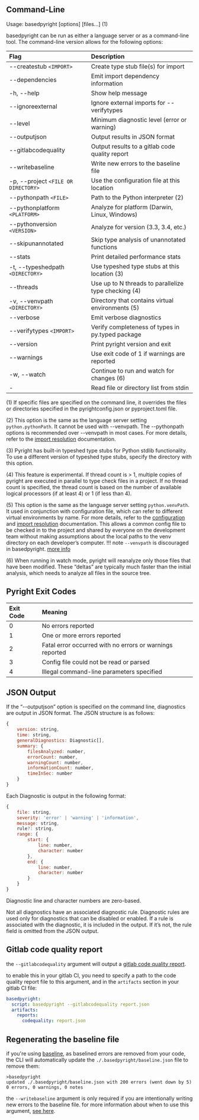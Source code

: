 ## Command-Line

Usage: basedpyright [options] [files...] (1)

basedpyright can be run as either a language server or as a command-line tool. The command-line version allows for the following options:

| Flag                               | Description                                           |
| :--------------------------------- | :---------------------------------------------------  |
| --createstub `<IMPORT>`                 | Create type stub file(s) for import                  |
| --dependencies                          | Emit import dependency information                   |
| -h, --help                              | Show help message                                    |
| --ignoreexternal                        | Ignore external imports for --verifytypes            |
| --level <LEVEL>                         | Minimum diagnostic level (error or warning)          |
| --outputjson                            | Output results in JSON format                        |
| --gitlabcodequality                     | Output results to a gitlab code quality report       |
| --writebaseline                         | Write new errors to the baseline file                |
| -p, --project `<FILE OR DIRECTORY>`     | Use the configuration file at this location          |
| --pythonpath `<FILE>`                   | Path to the Python interpreter (2)                   |
| --pythonplatform `<PLATFORM>`           | Analyze for platform (Darwin, Linux, Windows)        |
| --pythonversion `<VERSION>`             | Analyze for version (3.3, 3.4, etc.)                 |
| --skipunannotated                       | Skip type analysis of unannotated functions          |
| --stats                                 | Print detailed performance stats                     |
| -t, --typeshedpath `<DIRECTORY>`        | Use typeshed type stubs at this location (3)         |
| --threads <optional N>                  | Use up to N threads to parallelize type checking (4) |
| -v, --venvpath `<DIRECTORY>`            | Directory that contains virtual environments (5)     |
| --verbose                               | Emit verbose diagnostics                             |
| --verifytypes `<IMPORT>`                | Verify completeness of types in py.typed package     |
| --version                               | Print pyright version and exit                       |
| --warnings                              | Use exit code of 1 if warnings are reported          |
| -w, --watch                             | Continue to run and watch for changes (6)            |
| -                                       | Read file or directory list from stdin               |

(1) If specific files are specified on the command line, it overrides the files or directories specified in the pyrightconfig.json or pyproject.toml file.

(2) This option is the same as the language server setting `python.pythonPath`. It cannot be used with --venvpath. The --pythonpath options is recommended over --venvpath in most cases. For more details, refer to the [import resolution](../usage/import-resolution.md#configuring-your-python-environment) documentation.

(3) Pyright has built-in typeshed type stubs for Python stdlib functionality. To use a different version of typeshed type stubs, specify the directory with this option.

(4) This feature is experimental. If thread count is > 1, multiple copies of pyright are executed in parallel to type check files in a project. If no thread count is specified, the thread count is based on the number of available logical processors (if at least 4) or 1 (if less than 4).

(5) This option is the same as the language server setting `python.venvPath`. It used in conjunction with configuration file, which can refer to different virtual environments by name. For more details, refer to the [configuration](./config-files.md) and [import resolution](../usage/import-resolution.md#configuring-your-python-environment) documentation. This allows a common config file to be checked in to the project and shared by everyone on the development team without making assumptions about the local paths to the venv directory on each developer’s computer.
!!! note
    `--venvpath` is discouraged in basedpyright. [more info](../benefits-over-pyright/better-defaults.md#default-value-for-pythonpath)

(6) When running in watch mode, pyright will reanalyze only those files that have been modified. These “deltas” are typically much faster than the initial analysis, which needs to analyze all files in the source tree.


## Pyright Exit Codes

| Exit Code   | Meaning                                                           |
| :---------- | :---------------------------------------------------------------  |
| 0           | No errors reported                                                |
| 1           | One or more errors reported                                       |
| 2           | Fatal error occurred with no errors or warnings reported          |
| 3           | Config file could not be read or parsed                           |
| 4           | Illegal command-line parameters specified                         |


## JSON Output

If the “--outputjson” option is specified on the command line, diagnostics are output in JSON format. The JSON structure is as follows:
```javascript
{
    version: string,
    time: string,
    generalDiagnostics: Diagnostic[],
    summary: {
        filesAnalyzed: number,
        errorCount: number,
        warningCount: number,
        informationCount: number,
        timeInSec: number
    }
}
```

Each Diagnostic is output in the following format:

```javascript
{
    file: string,
    severity: 'error' | 'warning' | 'information',
    message: string,
    rule?: string,
    range: {
        start: {
            line: number,
            character: number
        },
        end: {
            line: number,
            character: number
        }
    }
}
```

Diagnostic line and character numbers are zero-based.

Not all diagnostics have an associated diagnostic rule. Diagnostic rules are used only for diagnostics that can be disabled or enabled. If a rule is associated with the diagnostic, it is included in the output. If it’s not, the rule field is omitted from the JSON output.

## Gitlab code quality report

the `--gitlabcodequality` argument will output a [gitlab code quality report](https://docs.gitlab.com/ee/ci/testing/code_quality.html).

to enable this in your gitlab CI, you need to specify a path to the code quality report file to this argument, and in the `artifacts` section in your gitlab CI file:

```yaml
basedpyright:
  script: basedpyright --gitlabcodequality report.json
  artifacts:
    reports:
      codequality: report.json
```

## Regenerating the baseline file

if you're using [baseline](../benefits-over-pyright/baseline.md), as baselined errors are removed from your code, the CLI will automatically update the `./.basedpyright/baseline.json` file to remove them:

```
>basedpyright
updated ./.basedpyright/baseline.json with 200 errors (went down by 5)
0 errors, 0 warnings, 0 notes
```

the `--writebaseline` argument is only required if you are intentionally writing new errors to the baseline file. for more information about when to use this argument, [see here](../benefits-over-pyright/baseline.md#how-often-do-i-need-to-update-the-baseline-file).